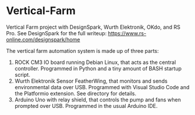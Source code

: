 # Vertical-Farm
Vertical Farm project with DesignSpark, Wurth Elektronik, OKdo, and RS Pro.
See DesignSpark for the full writeup: https://www.rs-online.com/designspark/home

The vertical farm automation system is made up of three parts:
1. ROCK CM3 IO board running Debian Linux, that acts as the central controller. Programmed in Python and a tiny amount of BASH startup script.
2. Wurth Elektronik Sensor FeatherWing, that monitors and sends environmental data over USB. Programmed with Visual Studio Code and the Platformio extension. See directory for details.
3. Arduino Uno with relay shield, that controls the pump and fans when prompted over USB. Programmed in the usual Arduino IDE.
